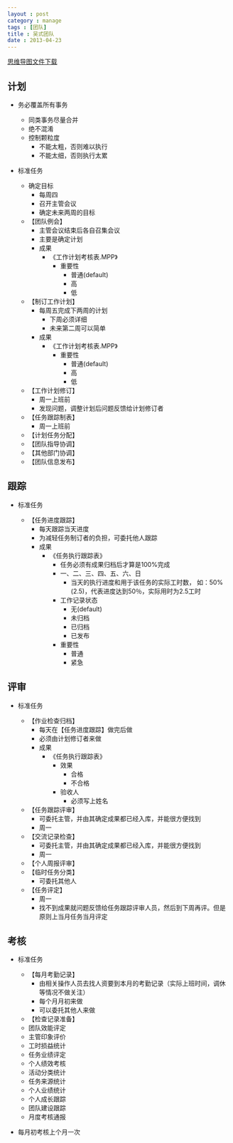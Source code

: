 ```yaml
---
layout : post
category : manage
tags : [团队]
title : 吴式团队
date : 2013-04-23
---
```

[思维导图文件下载](https://docs.google.com/file/d/0B1DrsqrLRzeIcFBMSTlHZlpkWEE/edit?usp=sharing)

## 计划


- 务必覆盖所有事务

    - 同类事务尽量合并
    - 绝不混淆
    - 控制颗粒度
        - 不能太粗，否则难以执行
        - 不能太细，否则执行太累

- 标准任务

    - 确定目标
        - 每周四
        - 召开主管会议
        - 确定未来两周的目标
    - 【团队例会】
        - 主管会议结束后各自召集会议
        - 主要是确定计划
        - 成果
            - 《工作计划考核表.MPP》
                - 重要性
                    - 普通(default)
                    - 高
                    - 低
    - 【制订工作计划】
        - 每周五完成下两周的计划
            - 下周必须详细
            - 未来第二周可以简单
        - 成果
            - 《工作计划考核表.MPP》
                - 重要性
                    - 普通(default)
                    - 高
                    - 低
    - 【工作计划修订】
        - 周一上班前
        - 发现问题，调整计划后问题反馈给计划修订者
    - 【任务跟踪制表】
        - 周一上班前
    - 【计划任务分配】
    - 【团队指导协调】
    - 【其他部门协调】
    - 【团队信息发布】

## 跟踪


- 标准任务

    - 【任务进度跟踪】
        - 每天跟踪当天进度
        - 为减轻任务制订者的负担，可委托他人跟踪
        - 成果
            - 《任务执行跟踪表》
                - 任务必须有成果归档后才算是100%完成
                - 一、二、三、四、五、六、日
                    - 当天的执行进度和用于该任务的实际工时数， 如：50%(2.5)，代表进度达到50％，实际用时为2.5工时
                - 工作记录状态
                    - 无(default)
                    - 未归档
                    - 已归档
                    - 已发布
                - 重要性
                    - 普通
                    - 紧急

## 评审

- 标准任务

    - 【作业检查归档】
        - 每天在【任务进度跟踪】做完后做
        - 必须由计划修订者来做
        - 成果
            - 《任务执行跟踪表》
                - 效果
                    - 合格
                    - 不合格
                - 验收人
                    - 必须写上姓名
    - 【任务跟踪评审】
        - 可委托主管，并由其确定成果都已经入库，并能很方便找到
        - 周一
    - 【交流记录检查】
        - 可委托主管，并由其确定成果都已经入库，并能很方便找到
        - 周一
    - 【个人周报评审】
    - 【临时任务分类】
        - 可委托其他人
    - 【任务评定】
        - 周一
        - 找不到成果就问题反馈给任务跟踪评审人员，然后到下周再评。但是原则上当月任务当月评定

## 考核


- 标准任务

    - 【每月考勤记录】
        - 由相关操作人员去找人资要到本月的考勤记录（实际上班时间，调休等情况不做关注）
        - 每个月月初来做
        - 可以委托其他人来做
    - 【检查记录准备】
    - 团队效能评定
    - 主管印象评价
    - 工时损益统计
    - 任务业绩评定
    - 个人绩效考核
    - 活动分类统计
    - 任务来源统计
    - 个人业绩统计
    - 个人成长跟踪
    - 团队建设跟踪
    - 月度考核通报

- 每月初考核上个月一次
